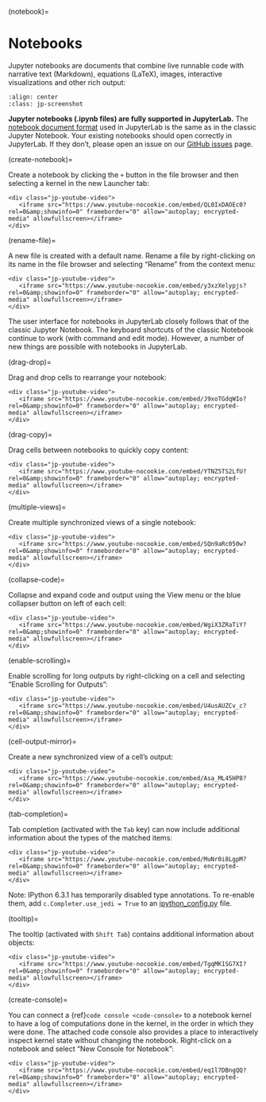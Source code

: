 (notebook)=

# Notebooks

Jupyter notebooks are documents that combine live runnable code with
narrative text (Markdown), equations (LaTeX), images, interactive
visualizations and other rich output:

```{image} ../images/notebook-ui.png
:align: center
:class: jp-screenshot
```

**Jupyter notebooks (.ipynb files) are fully supported in JupyterLab.** The
[notebook document format](https://nbformat.readthedocs.io/en/latest/) used in
JupyterLab is the same as in the classic Jupyter Notebook. Your existing notebooks
should open correctly in JupyterLab. If they don’t, please open an issue on our
[GitHub issues](https://github.com/jupyterlab/jupyterlab/issues) page.

(create-notebook)=

Create a notebook by clicking the `+` button in the file browser and
then selecting a kernel in the new Launcher tab:

```{raw} html
<div class="jp-youtube-video">
   <iframe src="https://www.youtube-nocookie.com/embed/QL0IxDAOEc0?rel=0&amp;showinfo=0" frameborder="0" allow="autoplay; encrypted-media" allowfullscreen></iframe>
</div>
```

(rename-file)=

A new file is created with a default name. Rename a file by
right-clicking on its name in the file browser and selecting “Rename”
from the context menu:

```{raw} html
<div class="jp-youtube-video">
   <iframe src="https://www.youtube-nocookie.com/embed/y3xzXelypjs?rel=0&amp;showinfo=0" frameborder="0" allow="autoplay; encrypted-media" allowfullscreen></iframe>
</div>
```

The user interface for notebooks in JupyterLab closely follows that of
the classic Jupyter Notebook. The keyboard shortcuts of the classic
Notebook continue to work (with command and edit mode). However, a
number of new things are possible with notebooks in JupyterLab.

(drag-drop)=

Drag and drop cells to rearrange your notebook:

```{raw} html
<div class="jp-youtube-video">
   <iframe src="https://www.youtube-nocookie.com/embed/J9xoTGdqWIo?rel=0&amp;showinfo=0" frameborder="0" allow="autoplay; encrypted-media" allowfullscreen></iframe>
</div>
```

(drag-copy)=

Drag cells between notebooks to quickly copy content:

```{raw} html
<div class="jp-youtube-video">
   <iframe src="https://www.youtube-nocookie.com/embed/YTNZ5TS2LfU?rel=0&amp;showinfo=0" frameborder="0" allow="autoplay; encrypted-media" allowfullscreen></iframe>
</div>
```

(multiple-views)=

Create multiple synchronized views of a single notebook:

```{raw} html
<div class="jp-youtube-video">
   <iframe src="https://www.youtube-nocookie.com/embed/SQn9aRc050w?rel=0&amp;showinfo=0" frameborder="0" allow="autoplay; encrypted-media" allowfullscreen></iframe>
</div>
```

(collapse-code)=

Collapse and expand code and output using the View menu or the blue
collapser button on left of each cell:

```{raw} html
<div class="jp-youtube-video">
   <iframe src="https://www.youtube-nocookie.com/embed/WgiX3ZRaTiY?rel=0&amp;showinfo=0" frameborder="0" allow="autoplay; encrypted-media" allowfullscreen></iframe>
</div>
```

(enable-scrolling)=

Enable scrolling for long outputs by right-clicking on a cell and
selecting “Enable Scrolling for Outputs”:

```{raw} html
<div class="jp-youtube-video">
   <iframe src="https://www.youtube-nocookie.com/embed/U4usAUZCv_c?rel=0&amp;showinfo=0" frameborder="0" allow="autoplay; encrypted-media" allowfullscreen></iframe>
</div>
```

(cell-output-mirror)=

Create a new synchronized view of a cell’s output:

```{raw} html
<div class="jp-youtube-video">
   <iframe src="https://www.youtube-nocookie.com/embed/Asa_ML45HP8?rel=0&amp;showinfo=0" frameborder="0" allow="autoplay; encrypted-media" allowfullscreen></iframe>
</div>
```

(tab-completion)=

Tab completion (activated with the `Tab` key) can now include additional
information about the types of the matched items:

```{raw} html
<div class="jp-youtube-video">
   <iframe src="https://www.youtube-nocookie.com/embed/MuNr0i8LgpM?rel=0&amp;showinfo=0" frameborder="0" allow="autoplay; encrypted-media" allowfullscreen></iframe>
</div>
```

Note: IPython 6.3.1 has temporarily disabled type annotations.
To re-enable them, add `c.Completer.use_jedi = True` to an
[ipython_config.py](https://ipython.readthedocs.io/en/stable/development/config.html) file.

(tooltip)=

The tooltip (activated with `Shift Tab`) contains additional
information about objects:

```{raw} html
<div class="jp-youtube-video">
   <iframe src="https://www.youtube-nocookie.com/embed/TgqMK1SG7XI?rel=0&amp;showinfo=0" frameborder="0" allow="autoplay; encrypted-media" allowfullscreen></iframe>
</div>
```

(create-console)=

You can connect a {ref}`code console <code-console>` to a notebook kernel to have a log of
computations done in the kernel, in the order in which they were done.
The attached code console also provides a place to interactively inspect
kernel state without changing the notebook. Right-click on a notebook
and select “New Console for Notebook”:

```{raw} html
<div class="jp-youtube-video">
   <iframe src="https://www.youtube-nocookie.com/embed/eq1l7DBngQQ?rel=0&amp;showinfo=0" frameborder="0" allow="autoplay; encrypted-media" allowfullscreen></iframe>
</div>
```
